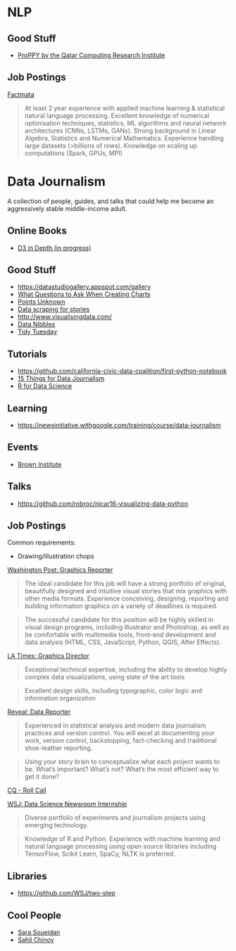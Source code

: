 # NLP

## Good Stuff

- [ProPPY by the Qatar Computing Research Institute](http://proppy.qcri.org/)

## Job Postings

[Factmata](https://angel.co/factmata/jobs)

> At least 2 year experience with applied machine learning & statistical natural language processing. Excellent knowledge of numerical optimisation techniques, statistics, ML algorithms and neural network architectures (CNNs, LSTMs, GANs). Strong background in Linear Algebra, Statistics and Numerical Mathematics. Experience handling large datasets (>billions of rows). Knowledge on scaling up computations (Spark, GPUs, MPI) 


# Data Journalism
A collection of people, guides, and talks that could help me become an aggressively stable middle-income adult.

## Online Books

- [D3 in Depth (in progress)](https://d3indepth.com/)

## Good Stuff

- https://datastudiogallery.appspot.com/gallery
- [What Questions to Ask When Creating Charts](https://blog.datawrapper.de/better-charts/)
- [Points Unknown](http://pointsunknown.nyc/)
- [Data scraping for stories](http://r.mediapusher.eu/mk/mr/ZJ6S4KJhnXy9Vi1clPdj2UiLu5zGJZ_QFeBZqNufdVMKEw_EnPq8ms_Nisn3xayQCMfXChoK6NmtaRHiSE4p9MnKK3B2JJXlYdKpoA)
- http://www.visualisingdata.com/
- [Data Nibbles](https://datanibbl.es/)
- [Tidy Tuesday](https://github.com/rfordatascience/tidytuesday)

## Tutorials

- https://github.com/california-civic-data-coalition/first-python-notebook
- [15 Things for Data Journalism](https://github.com/epetenko/15-things-for-dj)
- [R for Data Science](http://r4ds.had.co.nz/)

## Learning

- https://newsinitiative.withgoogle.com/training/course/data-journalism

## Events

- [Brown Institute](https://brown.columbia.edu/events)

## Talks

- https://github.com/robroc/nicar16-visualizing-data-python

## Job Postings

Common requirements:
- Drawing/illustration chops

[Washington Post: Graphics Reporter](http://washpostpr.tumblr.com/post/176949934717/job-posting-graphics-reporter)

> The ideal candidate for this job will have a strong portfolio of original, beautifully designed and intuitive visual stories that mix graphics with other media formats. Experience conceiving, designing, reporting and building information graphics on a variety of deadlines is required.

> The successful candidate for this position will be highly skilled in visual design programs, including Illustrator and Photoshop, as well as be comfortable with multimedia tools, front-end development and data analysis (HTML, CSS, JavaScript, Python, QGIS, After Effects).

[LA Times: Graphics Director](https://www.journalismjobs.com/1647243-graphics-director-los-angeles-times)

> Exceptional technical expertise, including the ability to develop highly complex data visualizations, using state of the art tools 

> Excellent design skills, including typographic, color logic and information organization

[Reveal: Data Reporter](https://www.revealnews.org/job-opportunities/data-reporter/)

> Experienced in statistical analysis and modern data journalism practices and version control. You will excel at documenting your work, version control, backstopping, fact-checking and traditional shoe-leather reporting.

> Using your story brain to conceptualize what each project wants to be. What’s important? What’s not? What’s the most efficient way to get it done?

[CQ - Roll Call](https://www.linkedin.com/jobs/view/newsroom-developer-at-cq-roll-call-inc-874555572/)

[WSJ: Data Science Newsroom Internship](https://wsj.jobs/new-york-ny/summer-2019-data-science-newsroom-internship-at-the-wall-street-journal/B402800BC18C4AC2A262CC08A5313AC5/job/)

> Diverse portfolio of experiments and journalism projects using emerging technology.

> Knowledge of R and Python. Experience with machine learning and natural language processing using open source libraries including TensorFlow, Scikit Learn, SpaCy, NLTK is preferred.

## Libraries

- https://github.com/WSJ/two-step

## Cool People

- [Sara Soueidan](https://www.sarasoueidan.com/)
- [Sahil Chinoy](https://sahilchinoy.com/)
